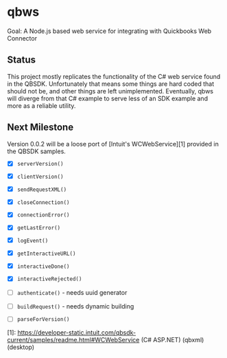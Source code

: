 qbws
=========

Goal: A Node.js based web service for integrating with Quickbooks Web Connector

## Status ##

This project mostly replicates the functionality of the C# web service found in the QBSDK. Unfortunately that means some things are hard coded that should not be, and other things are left unimplemented. Eventually, qbws will diverge from that C# example to serve less of an SDK example and more as a reliable utility.

## Next Milestone ##
Version 0.0.2 will be a loose port of [Intuit's WCWebService][1] provided in the QBSDK samples.

- [x] `serverVersion()`
- [x] `clientVersion()`
- [x] `sendRequestXML()`
- [x] `closeConnection()`
- [x] `connectionError()`
- [x] `getLastError()`
- [x] `logEvent()`
- [x] `getInteractiveURL()`
- [x] `interactiveDone()`
- [x] `interactiveRejected()`
- [ ] `authenticate()` - needs uuid generator
- [ ] `buildRequest()` - needs dynamic building
- [ ] `parseForVersion()`


 [1]: https://developer-static.intuit.com/qbsdk-current/samples/readme.html#WCWebService (C# ASP.NET) (qbxml) (desktop)
 

